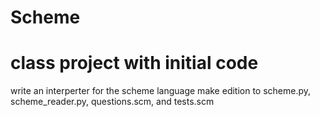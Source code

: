 # Scheme
# class project with initial code
 write an interperter for the scheme language
 make edition to scheme.py, scheme_reader.py, questions.scm, and tests.scm
